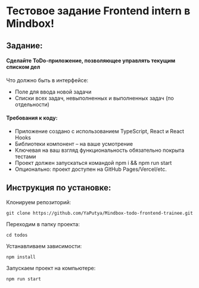 # Тестовое задание Frontend intern в Mindbox!
## Задание:
#### Сделайте ToDo-приложение, позволяющее управлять текущим списком дел
Что должно быть в интерфейсе:
* Поле для ввода новой задачи
* Списки всех задач, невыполненных и выполненных задач (по отдельности)
#### Требования к коду:
* Приложение создано с использованием TypeScript, React и React Hooks
* Библиотеки компонент – на ваше усмотрение
* Ключевая на ваш взгляд функциональность обязательно покрыта тестами
* Проект должен запускаться командой npm i && npm run start
* Опционально: проект доступен на GitHub Pages/Vercel/etc.
## Инструкция по установке:
Клонируем репозиторий:
```
git clone https://github.com/YaPutya/Mindbox-todo-frontend-trainee.git
```
Переходим в папку проекта:
```
cd todos
```
Устанавливаем зависимости:
```
npm install
```
Запускаем проект на компьютере:
```
npm run start
```

